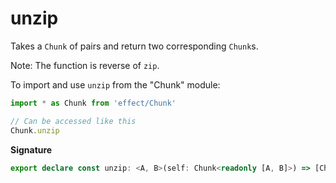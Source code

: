 # unzip

Takes a `Chunk` of pairs and return two corresponding `Chunk`s.

Note: The function is reverse of `zip`.

To import and use `unzip` from the "Chunk" module:

```ts
import * as Chunk from 'effect/Chunk'

// Can be accessed like this
Chunk.unzip
```

**Signature**

```ts
export declare const unzip: <A, B>(self: Chunk<readonly [A, B]>) => [Chunk<A>, Chunk<B>]
```
